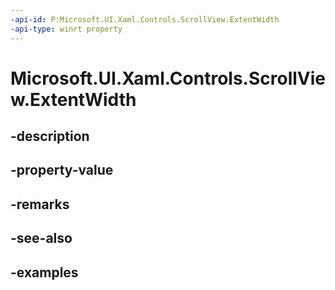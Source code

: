 ```yaml
---
-api-id: P:Microsoft.UI.Xaml.Controls.ScrollView.ExtentWidth
-api-type: winrt property
---
```


# Microsoft.UI.Xaml.Controls.ScrollView.ExtentWidth

<!--
public double ExtentWidth { get; }
-->


## -description

## -property-value

## -remarks

## -see-also

## -examples


